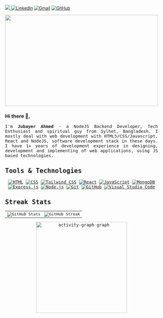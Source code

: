 <div align="left">

  <p>
     <a target="_blank" href="https://jubayer-ahmed.vercel.app">
    <img src="https://img.shields.io/badge/Website-informational?style=for-the-badge&logo=github&logoColor=white" />
  </a>
    <a href="https://www.linkedin.com/in/jubayer-ahmed1/"><img src="https://img.shields.io/badge/linkedin-%230A66C2.svg?style=for-the-badge&logo=linkedin&logoColor=white" alt="LinkedIn"/></a>
    <a href="mailto:jubayerahmed.dev@gmail.com"><img src="https://img.shields.io/badge/gmail-%23EA4335.svg?style=for-the-badge&logo=gmail&logoColor=white" alt="Gmail"/></a>
    <a href="https://github.com/jubayerahmed46"><img src="https://img.shields.io/badge/github-%23181717.svg?style=for-the-badge&logo=github&logoColor=white" alt="GitHub"/></a>
    
  </p>

<img src="https://i.pinimg.com/736x/62/b0/a0/62b0a032b4d86127eaa200dc44dd59cb.jpg" height="300" width="100%">

### Hi there 👋,

<p align="justify">
  <samp>I'm <b>Jubayer Ahmed </b> - a NodeJS Backend Developer, Tech Enthusiast and spiritual guy from Sylhet, Bangladesh. I mostly deal with web development with HTML5/CSS/Javascript, React and NodeJS, software development stack in these days. I have 1+ years of development experience in designing,  development and implementing of web applications, using JS based technologies.
  </samp>
  <br/>
</p>

  <h2><samp> Tools & Technologies </samp></h2>
<samp>
  <p align='center'>
    <a href="https://www.w3.org/html/" target="_blank"><img src="https://img.shields.io/badge/HTML5%20-%23E34F26.svg?style=for-the-badge&logo=html5&logoColor=white" alt="HTML"></a>
    <a href="https://www.w3schools.com/css/" target="_blank"><img src="https://img.shields.io/badge/CSS%20-%231572B6.svg?style=for-the-badge&logo=css3&logoColor=white" alt="CSS"></a>
    <a href="https://tailwindcss.com/" target="_blank"><img src="https://img.shields.io/badge/Tailwind_CSS-%2338B2AC.svg?style=for-the-badge&logo=tailwind-css&logoColor=white" alt="Tailwind CSS"></a>
    <a href="#"><img src="https://img.shields.io/badge/React-61DAFB?style=for-the-badge&logo=react&logoColor=black" alt="React"></a>
    <a href="https://developer.mozilla.org/en-US/docs/Web/JavaScript" target="_blank"><img src="https://img.shields.io/badge/JavaScript%20-%23F7DF1E.svg?style=for-the-badge&logo=javascript&logoColor=black" alt="JavaScript"></a>
    <a href="#"><img src="https://img.shields.io/badge/MongoDB-47A248?style=for-the-badge&logo=mongodb&logoColor=white" alt="MongoDB"></a>
    <a href="#"><img src="https://img.shields.io/badge/Express.js-000000?style=for-the-badge&logo=express&logoColor=white" alt="Express.js"></a>
    <a href="https://github.com/search?q=user%3ADenverCoder1+language%3Ajavascript"><img src="https://img.shields.io/badge/Node.js-43853D.svg?style=for-the-badge&logo=node.js&logoColor=white" alt="Node.js"></a>
    <a href="#"><img src="https://img.shields.io/badge/Git%20-%23F05033.svg?style=for-the-badge&logo=git&logoColor=white" alt="Git"></a>
    <a href="#"><img src="https://img.shields.io/badge/github-%23181717.svg?style=for-the-badge&logo=github&logoColor=white" alt="GitHub"></a>
    <a href="#"><img src="https://img.shields.io/badge/Visual%20Studio%20Code-0078d7.svg?style=for-the-badge&logo=visual-studio-code&logoColor=white" alt="Visual Studio Code"></a></samp>
  </p>

  <h2> <samp> Streak Stats </samp></h2>

<div align="center">
 <!-- <img src="https://github-readme-stats.vercel.app/api?username=mr-jubayer&hide_title=false&hide_rank=false&show_icons=true&include_all_commits=true&count_private=true&disable_animations=false&theme=react&locale=en&hide_border=true&order=1" height="176" alt="stats graph"  />
  <img src="https://github-readme-stats.vercel.app/api/top-langs?username=mr-jubayer&locale=en&hide_title=false&layout=compact&card_width=320&langs_count=5&theme=react&hide_border=true&order=2" height="176" alt="languages graph"  /> -->
  

<table align="center" border="0" cellspacing="0" cellpadding="0">
  <tr>
    <td>
      <img src="https://github-readme-stats.vercel.app/api?username=jubayerahmed2&show_icons=true&theme=react&hide_border=true&rank_icon=github" alt="GitHub Stats"/>
    </td>
    <td>
      <img src="https://nirzak-streak-stats.vercel.app?user=jubayerahmed2&theme=react&hide_border=true" alt="GitHub Streak" />
    </td>
  </tr>
</table>

  <img src="https://github-readme-activity-graph.vercel.app/graph?username=jubayerahmed2&radius=16&theme=react&area=true&order=5&hide_border=true" height="300" alt="activity-graph graph"  />
</div>

</div>
